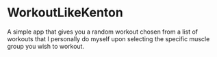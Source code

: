# WorkoutLikeKenton
A simple app that gives you a random workout chosen from a list of workouts that I personally do myself upon selecting the specific muscle group you wish to workout.

